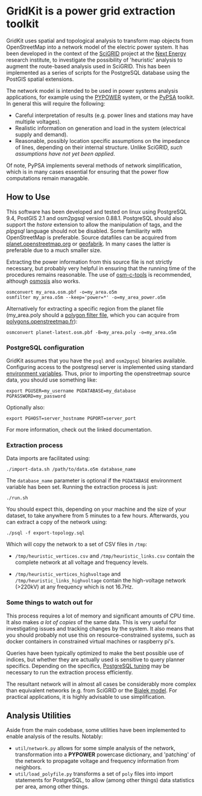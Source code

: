 # GridKit is a power grid extraction toolkit

GridKit uses spatial and topological analysis to transform map objects
from OpenStreetMap into a network model of the electric power
system. It has been developed in the context of the
[SciGRID](http://scigrid.de) project at the
[Next Energy](http://www.next-energy.de/) research institute, to
investigate the possibility of 'heuristic' analysis to augment the
route-based analysis used in SciGRID. This has been implemented as a
series of scripts for the PostgreSQL database using the PostGIS
spatial extensions.

The network model is intended to be used in power systems analysis
applications, for example using the
[PYPOWER](https://rwl.github.io/PYPOWER) system, or the
[PyPSA](https://github.com/FRESNA/PyPSA) toolkit. In general this will
require the following:

* Careful interpretation of results (e.g. power lines and stations may
  have multiple voltages).
* Realistic information on generation and load in the system
  (electrical supply and demand).
* Reasonable, possibly location specific assumptions on the impedance
  of lines, depending on their internal structure. Unlike SciGRID,
  *such assumptions have not yet been applied*.

Of note, PyPSA implements several methods of network simplification,
which is in many cases essential for ensuring that the power flow
computations remain managable.


## How to Use

This software has been developed and tested on linux using PostgreSQL
9.4, PostGIS 2.1 and osm2pgsql version 0.88.1. PostgreSQL should also
support the *hstore* extension to allow the manipulation of tags, and
the *plpgsql* language should not be disabled. Some familiarity with
OpenStreetMap is preferable. Source datafiles can be acquired from
[planet.openstreetmap.org](http://planet.openstreetmap.org/pbf/) or
[geofabrik](http://download.geofabrik.de/). In many cases the latter
is preferable due to a much smaller size.

Extracting the power information from this source file is not strictly
necessary, but probably very helpful in ensuring that the running time
of the procedures remains reasonable. The use of
[osm-c-tools](https://github.com/bdw/osm-c-tools/) is recommended,
although [osmosis](http://wiki.openstreetmap.org/wiki/Osmosis) also
works.

    osmconvert my_area.osm.pbf -o=my_area.o5m
    osmfilter my_area.o5m --keep='power=*' -o=my_area_power.o5m

Alternatively for extracting a specific region from the planet file
(my\_area.poly should a
[polygon filter file](http://wiki.openstreetmap.org/wiki/Osmosis/Polygon_Filter_File_Format),
which you can acquire from
[polygons.openstreetmap.fr](http://polygons.openstreetmap.fr)):

    osmconvert planet-latest.osm.pbf -B=my_area.poly -o=my_area.o5m

### PostgreSQL configuration

GridKit assumes that you have the `psql` and `osm2pgsql` binaries
available. Configuring access to the postgresql server is implemented
using standard
[environment variables](http://www.postgresql.org/docs/9.4/static/libpq-envars.html). Thus,
prior to importing the openstreetmap source data, you should use something like:

    export PGUSER=my_username PGDATABASE=my_database PGPASSWORD=my_password

Optionally also:

    export PGHOST=server_hostname PGPORT=server_port

For more information, check out the linked documentation.

### Extraction process

Data imports are facilitated using:

    ./import-data.sh /path/to/data.o5m database_name
    
The `database_name` parameter is optional if the `PGDATABASE`
environment variable has been set. Running the extraction process is just:

    ./run.sh

You should expect this, depending on your machine and the size of your
dataset, to take anywhere from 5 minutes to a few hours. Afterwards,
you can extract a copy of the network using:

    ./psql -f export-topology.sql
    
Which will copy the network to a set of CSV files in `/tmp`:

* `/tmp/heuristic_vertices.csv` and `/tmp/heuristic_links.csv` contain
  the complete network at all voltage and frequency levels.

* `/tmp/heuristic_vertices_highvoltage` and
  `/tmp/heuristic_links_highvoltage` contain the high-voltage network
  (>220kV) at any frequency which is not 16.7Hz.


### Some things to watch out for

This process requires a lot of memory and significant amounts of CPU
time. It also makes *a lot of copies* of the same data. This is very
useful for investigating issues and tracking changes by the system. It
also means that you should probably not use this on
resource-constrained systems, such as docker containers in constrained
virtual machines or raspberry pi's.

Queries have been typically optimized to make the best possible use of
indices, but whether they are actually used is sensitive to query
planner specifics. Depending on the specifics,
[PostgreSQL tuning](https://wiki.postgresql.org/wiki/Performance_Optimization)
may be necessary to run the extraction process efficiently.

The resultant network will in almost all cases be considerably more
complex than equivalent networks (e.g. from SciGRID or the
[Bialek model](http://www.powerworld.com/knowledge-base/updated-and-validated-power-flow-model-of-the-main-continental-european-transmission-network). For
practical applications, it is highly advisable to use simplification.


## Analysis Utilities

Aside from the main codebase, some utilities have been implemented to
enable analysis of the results. Notably:

* `util/network.py` allows for some simple analysis of the network,
  transformation into a **PYPOWER** powercase dictionary, and
  'patching' of the network to propagate voltage and frequency
  information from neighbors.
* `util/load_polyfile.py` transforms a set of `poly` files into import
  statements for PostgreSQL, to allow (among other things) data
  statistics per area, among other things.
  
